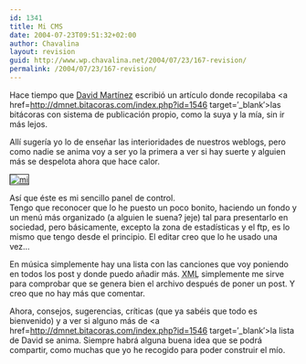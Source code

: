 ```yaml
---
id: 1341
title: Mi CMS
date: 2004-07-23T09:51:32+02:00
author: Chavalina
layout: revision
guid: http://www.wp.chavalina.net/2004/07/23/167-revision/
permalink: /2004/07/23/167-revision/
---
```

Hace tiempo que <a href=http://dmnet.bitacoras.com/ target=&prime;_blank&prime;>David Mart&iacute;nez</a> escribi&oacute; un art&iacute;culo donde recopilaba <a href=http://dmnet.bitacoras.com/index.php?id=1546 target=&prime;_blank&prime;>las bit&aacute;coras con sistema de publicaci&oacute;n propio</a>, como la suya y la m&iacute;a, sin ir m&aacute;s lejos.

All&iacute; suger&iacute;a yo lo de ense&ntilde;ar las interioridades de nuestros weblogs, pero como nadie se anima voy a ser yo la primera a ver si hay suerte y alguien m&aacute;s se despelota ahora que hace calor.

<a href=http://www.chavalina.net/imagenes/fotos/cms.gif target=&prime;_blank&prime;><img src="http://www.chavalina.net/imagenes/fotos/thumbs/cms.gif" border="1" alt=mi cms align="center"></a>

As&iacute; que &eacute;ste es mi sencillo panel de control.  
Tengo que reconocer que lo he puesto un poco bonito, haciendo un fondo y un men&uacute; m&aacute;s organizado (a alguien le suena? jeje) tal para presentarlo en sociedad, pero b&aacute;sicamente, excepto la zona de estad&iacute;sticas y el ftp, es lo mismo que tengo desde el principio. El editar creo que lo he usado una vez&#8230; 

En m&uacute;sica simplemente hay una lista con las canciones que voy poniendo en todos los post y donde puedo a&ntilde;adir m&aacute;s. <acronym title="eXtensible Markup Language">XML</acronym> simplemente me sirve para comprobar que se genera bien el archivo despu&eacute;s de poner un post. Y creo que no hay m&aacute;s que comentar.

Ahora, consejos, sugerencias, cr&iacute;ticas (que ya sab&eacute;is que todo es bienvenido) y a ver si alguno m&aacute;s de <a href=http://dmnet.bitacoras.com/index.php?id=1546 target=&prime;_blank&prime;>la lista de David</a> se anima. Siempre habr&aacute; alguna buena idea que se podr&aacute; compartir, como muchas que yo he recogido para poder construir el m&iacute;o.